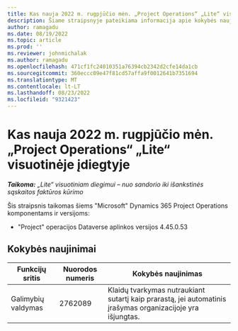 ```yaml
---
title: Kas nauja 2022 m. rugpjūčio mėn. „Project Operations“ „Lite“ visuotinėje įdiegtyje
description: Šiame straipsnyje pateikiama informacija apie kokybės naujinimus, kurie pasiekiami 2022 m. rugpjūčio mėnesio "Microsoft Lite" Dynamics 365 Project Operations diegimo leidime.
author: ramagadu
ms.date: 08/19/2022
ms.topic: article
ms.prod: ''
ms.reviewer: johnmichalak
ms.author: ramagadu
ms.openlocfilehash: 471cf1fc24010351a76394cb2342d2cfe14da1cb
ms.sourcegitcommit: 360eccc09e47f81cd57affa9f0012641b7351694
ms.translationtype: MT
ms.contentlocale: lt-LT
ms.lasthandoff: 08/23/2022
ms.locfileid: "9321423"
---
```

# <a name="whats-new-august-2022---project-operations-lite-deployment"></a>Kas nauja 2022 m. rugpjūčio mėn. „Project Operations“ „Lite“ visuotinėje įdiegtyje

_**Taikoma:** „Lite“ visuotiniam diegimui – nuo sandorio iki išankstinės sąskaitos faktūros kūrimo_

Šis straipsnis taikomas šiems "Microsoft" Dynamics 365 Project Operations komponentams ir versijoms:

- "Project" operacijos Dataverse aplinkos versijos 4.45.0.53

## <a name="quality-updates"></a>Kokybės naujinimai

| Funkcijų sritis | Nuorodos numeris | Kokybės naujinimas |
| --- | --- | --- |
|  Galimybių valdymas | 2762089 | Klaidų tvarkymas nutraukiant sutartį kaip prarastą, jei automatinis įrašymas organizacijoje yra išjungtas.|
